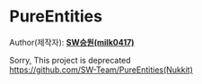 # PureEntities
  
Author(제작자): **[SW승원(milk0417)](https://github.com/milk0417)**  

Sorry, This project is deprecated  
https://github.com/SW-Team/PureEntities(Nukkit)
